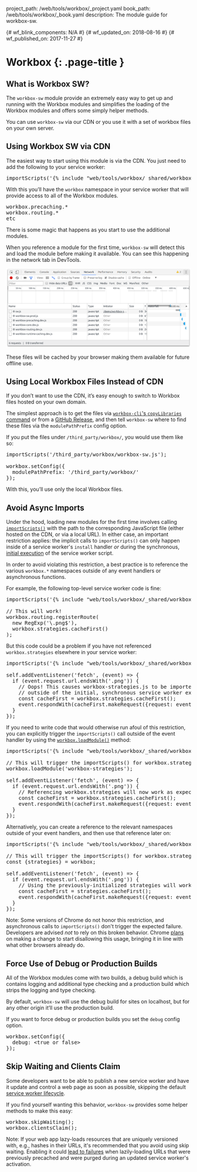 project_path: /web/tools/workbox/_project.yaml book_path: /web/tools/workbox/_book.yaml description: The module guide for workbox-sw.

{# wf_blink_components: N/A #} {# wf_updated_on: 2018-08-16 #} {# wf_published_on: 2017-11-27 #}

# Workbox {: .page-title }

## What is Workbox SW?

The `workbox-sw` module provide an extremely easy way to get up and running with the Workbox modules and simplifies the loading of the Workbox modules and offers some simply helper methods.

You can use `workbox-sw` via our CDN or you use it with a set of workbox files on your own server.

## Using Workbox SW via CDN

The easiest way to start using this module is via the CDN. You just need to add the following to your service worker:

<pre class="prettyprint js">
importScripts('{% include "web/tools/workbox/_shared/workbox-sw-cdn-url.html" %}');
</pre>

With this you’ll have the `workbox` namespace in your service worker that will provide access to all of the Workbox modules.

<pre class="prettyprint js">workbox.precaching.*
workbox.routing.*
etc
</pre>

There is some magic that happens as you start to use the additional modules.

When you reference a module for the first time, `workbox-sw` will detect this and load the module before making it available. You can see this happening in the network tab in DevTools.

![Workbox Libraries Loading in DevTools](../images/modules/workbox-sw/workbox-sw-loading.png)

These files will be cached by your browser making them available for future offline use.

## Using Local Workbox Files Instead of CDN

If you don’t want to use the CDN, it’s easy enough to switch to Workbox files hosted on your own domain.

The simplest approach is to get the files via [`workbox-cli`'s `copyLibraries` command](/web/tools/workbox/modules/workbox-cli#copylibraries) or from a [GitHub Release](https://github.com/GoogleChrome/workbox/releases), and then tell `workbox-sw` where to find these files via the `modulePathPrefix` config option.

If you put the files under `/third_party/workbox/`, you would use them like so:

<pre class="prettyprint js">importScripts('/third_party/workbox/workbox-sw.js');

workbox.setConfig({
  modulePathPrefix: '/third_party/workbox/'
});
</pre>

With this, you’ll use only the local Workbox files.

## Avoid Async Imports

Under the hood, loading new modules for the first time involves calling [`importScripts()`](https://developer.mozilla.org/en-US/docs/Web/API/WorkerGlobalScope/importScripts) with the path to the corresponding JavaScript file (either hosted on the CDN, or via a local URL). In either case, an important restriction applies: the implicit calls to `importScripts()` can only happen inside of a service worker's `install` handler *or* during the synchronous, [initial execution](https://stackoverflow.com/questions/38835273) of the service worker script.

In order to avoid violating this restriction, a best practice is to reference the various `workbox.*` namespaces outside of any event handlers or asynchronous functions.

For example, the following top-level service worker code is fine:

<pre class="prettyprint js">importScripts('{% include "web/tools/workbox/_shared/workbox-sw-cdn-url.html" %}');

// This will work!
workbox.routing.registerRoute(
  new RegExp('\.png$'),
  workbox.strategies.cacheFirst()
);
</pre>

But this code could be a problem if you have not referenced `workbox.strategies` elsewhere in your service worker:

<pre class="prettyprint js">importScripts('{% include "web/tools/workbox/_shared/workbox-sw-cdn-url.html" %}');

self.addEventListener('fetch', (event) => {
  if (event.request.url.endsWith('.png')) {
    // Oops! This causes workbox-strategies.js to be imported inside a fetch handler,
    // outside of the initial, synchronous service worker execution.
    const cacheFirst = workbox.strategies.cacheFirst();
    event.respondWith(cacheFirst.makeRequest({request: event.request}));
  }
});
</pre>

If you need to write code that would otherwise run afoul of this restriction, you can explicitly trigger the `importScripts()` call outside of the event handler by using the [`workbox.loadModule()`](/web/tools/workbox/reference-docs/latest/workbox#.loadModule) method:

<pre class="prettyprint js">importScripts('{% include "web/tools/workbox/_shared/workbox-sw-cdn-url.html" %}');

// This will trigger the importScripts() for workbox.strategies and its dependencies:
workbox.loadModule('workbox-strategies');

self.addEventListener('fetch', (event) => {
  if (event.request.url.endsWith('.png')) {
    // Referencing workbox.strategies will now work as expected.
    const cacheFirst = workbox.strategies.cacheFirst();
    event.respondWith(cacheFirst.makeRequest({request: event.request}));
  }
});
</pre>

Alternatively, you can create a reference to the relevant namespaces outside of your event handlers, and then use that reference later on:

<pre class="prettyprint js">importScripts('{% include "web/tools/workbox/_shared/workbox-sw-cdn-url.html" %}');

// This will trigger the importScripts() for workbox.strategies and its dependencies:
const {strategies} = workbox;

self.addEventListener('fetch', (event) => {
  if (event.request.url.endsWith('.png')) {
    // Using the previously-initialized strategies will work as expected.
    const cacheFirst = strategies.cacheFirst();
    event.respondWith(cacheFirst.makeRequest({request: event.request}));
  }
});
</pre>

Note: Some versions of Chrome do not honor this restriction, and asynchronous calls to `importScripts()` don't trigger the expected failure. Developers are advised *not* to rely on this broken behavior. Chrome [plans](https://www.chromestatus.com/feature/5748516353736704) on making a change to start disallowing this usage, bringing it in line with what other browsers already do.

## Force Use of Debug or Production Builds

All of the Workbox modules come with two builds, a debug build which is contains logging and additional type checking and a production build which strips the logging and type checking.

By default, `workbox-sw` will use the debug build for sites on localhost, but for any other origin it’ll use the production build.

If you want to force debug or production builds you set the `debug` config option.

<pre class="prettyprint js">workbox.setConfig({
  debug: &lt;true or false>
});
</pre>

## Skip Waiting and Clients Claim

Some developers want to be able to publish a new service worker and have it update and control a web page as soon as possible, skipping the default [service worker lifecycle](/web/fundamentals/primers/service-workers/lifecycle).

If you find yourself wanting this behavior, `workbox-sw` provides some helper methods to make this easy:

<pre class="prettyprint js">workbox.skipWaiting();
workbox.clientsClaim();
</pre>

Note: If your web app lazy-loads resources that are uniquely versioned with, e.g., hashes in their URLs, it's recommended that you avoid using skip waiting. Enabling it could [lead to failures](https://stackoverflow.com/questions/51715127) when lazily-loading URLs that were previously precached and were purged during an updated service worker's activation.